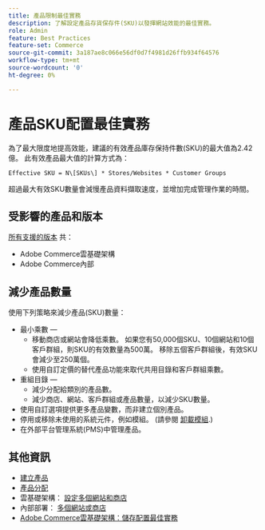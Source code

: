 ```yaml
---
title: 產品限制最佳實務
description: 了解設定產品存貨保存件(SKU)以發揮網站效能的最佳實務。
role: Admin
feature: Best Practices
feature-set: Commerce
source-git-commit: 3a187ae8c066e56df0d7f4981d26ffb934f64576
workflow-type: tm+mt
source-wordcount: '0'
ht-degree: 0%

---
```



# 產品SKU配置最佳實務

為了最大限度地提高效能，建議的有效產品庫存保持件數(SKU)的最大值為2.42億。 此有效產品最大值的計算方式為：

```text
Effective SKU = N\[SKUs\] * Stores/Websites * Customer Groups
```

超過最大有效SKU數量會減慢產品資料擷取速度，並增加完成管理作業的時間。

## 受影響的產品和版本

[所有支援的版本](../../../release/versions.md) 共：

- Adobe Commerce雲基礎架構
- Adobe Commerce內部

## 減少產品數量

使用下列策略來減少產品(SKU)數量：

- 最小乘數 — 
   - 移動商店或網站會降低乘數。 如果您有50,000個SKU、10個網站和10個客戶群組，則SKU的有效數量為500萬。 移除五個客戶群組後，有效SKU會減少至250萬個。
   - 使用自訂定價的替代產品功能來取代共用目錄和客戶群組乘數。
- 重組目錄 — 
   - 減少分配給類別的產品數。
   - 減少商店、網站、客戶群組或產品數量，以減少SKU數量。
- 使用自訂選項提供更多產品變數，而非建立個別產品。
- 停用或移除未使用的系統元件，例如模組。 (請參閱  [卸載模組](../../../installation/tutorials/uninstall-modules.md).)
- 在外部平台管理系統(PMS)中管理產品。

## 其他資訊

- [建立產品](https://experienceleague.adobe.com/docs/commerce-admin/catalog/products/product-create.html)
- [產品分配](https://experienceleague.adobe.com/docs/commerce-admin/catalog/categories/products-in-category/categories-product-assignments.html)
- 雲基礎架構： [設定多個網站和商店](https://devdocs.magento.com/cloud/project/project-multi-sites.html)
- 內部部署： [多個網站或商店](../../../configuration/multi-sites/ms-overview.md)
- [Adobe Commerce雲基礎架構：儲存配置最佳實務](https://devdocs.magento.com/cloud/configure/configure-best-practices.html)
